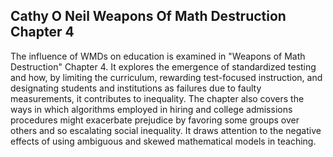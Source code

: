 <h2>Cathy O Neil Weapons Of Math Destruction Chapter 4</h2>

The influence of WMDs on education is examined in "Weapons of Math Destruction" Chapter 4. It explores the emergence of standardized testing and how, by limiting the curriculum, rewarding test-focused instruction, and designating students and institutions as failures due to faulty measurements, it contributes to inequality. The chapter also covers the ways in which algorithms employed in hiring and college admissions procedures might exacerbate prejudice by favoring some groups over others and so escalating social inequality. It draws attention to the negative effects of using ambiguous and skewed mathematical models in teaching. 


